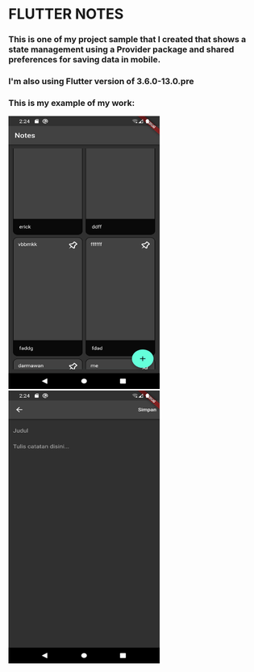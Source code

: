 # FLUTTER NOTES

### This is one of my project sample that I created that shows a state management using a Provider package and shared preferences for saving data in mobile.
###  I'm also using Flutter version of 3.6.0-13.0.pre 

### This is my example of my work:
<img src="assets\images\Screenshot_1672221051.png" alt="This is my examples" width="300" height="540">

<img src="assets\images\Screenshot_1672221045.png" width="300" height="540">

